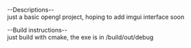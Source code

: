 --Descriptions--  
    just a basic opengl project, hoping to add imgui interface soon


--Build instructions--  
    just build with cmake, the exe is in /build/out/debug
